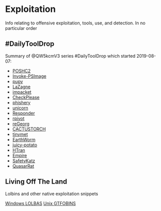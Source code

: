 # Exploitation

Info relating to offensive exploitation, tools, use, and detection. In no particular order

## #DailyToolDrop

Summary of @QW5kcmV3 series #DailyToolDrop which started 2019-08-07:
- [POSHC2](https://github.com/nettitude/PoshC2)
- [Invoke-PSImage](https://github.com/peewpw/Invoke-PSImage)
- [pupy](https://github.com/n1nj4sec/pupy)
- [LaZagne](https://github.com/AlessandroZ/LaZagne)
- [impacket](https://github.com/SecureAuthCorp/impacket)
- [CheckPlease](https://github.com/Arvanaghi/CheckPlease)
- [phishery](https://github.com/ryhanson/phishery)
- [unicorn](https://github.com/trustedsec/unicorn)
- [Responder](https://github.com/SpiderLabs/Responder)
- [rpivot](https://github.com/klsecservices/rpivot)
- [reGeorg](https://github.com/sensepost/reGeorg)
- [CACTUSTORCH](https://github.com/mdsecactivebreach/CACTUSTORCH)
- [tinymet](https://github.com/SherifEldeeb/TinyMet)
- [EarthWorm](https://github.com/rootkiter/EarthWorm)
- [juicy-potato](https://github.com/ohpe/juicy-potato)
- [HTran](https://github.com/HiwinCN/HTran)
- [Empire](https://github.com/EmpireProject/Empire)
- [SafetyKatz](https://github.com/GhostPack/SafetyKatz)
- [QuasarRat](https://github.com/quasar/QuasarRAT)

## Living Off The Land

Lolbins and other native exploitation snippets

[Windows LOLBAS](https://lolbas-project.github.io/)
[Unix GTFOBINS](https://gtfobins.github.io/)



